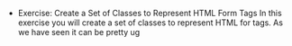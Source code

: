 * Exercise: Create a Set of Classes to Represent HTML Form Tags
In this exercise you will create a set of classes to represent HTML for tags. As we have seen it can be pretty ug
